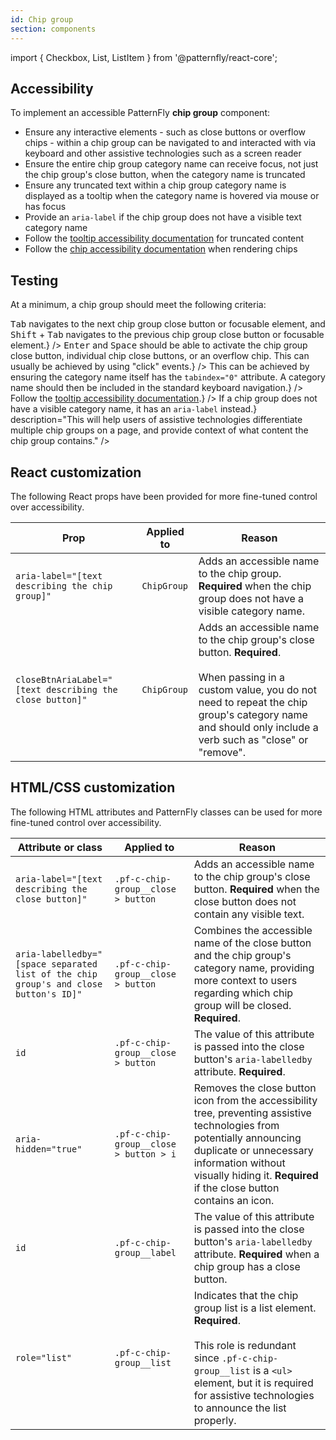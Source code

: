 ```yaml
---
id: Chip group
section: components
---
```


import { Checkbox, List, ListItem } from '@patternfly/react-core';

## Accessibility

To implement an accessible PatternFly **chip group** component:

- Ensure any interactive elements - such as close buttons or overflow chips - within a chip group can be navigated to and interacted with via keyboard and other assistive technologies such as a screen reader
- Ensure the entire chip group category name can receive focus, not just the chip group's close button, when the category name is truncated
- Ensure any truncated text within a chip group category name is displayed as a tooltip when the category name is hovered via mouse or has focus
- Provide an `aria-label` if the chip group does not have a visible text category name
- Follow the [tooltip accessibility documentation](/components/tooltip/accessibility) for truncated content
- Follow the [chip accessibility documentation](/components/chip/accessibility) when rendering chips
## Testing

At a minimum, a chip group should meet the following criteria:

<List isPlain>
  <ListItem>
    <Checkbox id="chipGroup-a11y-checkbox-1" label="Standard keyboard navigation can be used to navigate between chip group close buttons or other focusable elements." description={<span><kbd>Tab</kbd> navigates to the next chip group close button or focusable element, and <kbd>Shift</kbd> + <kbd>Tab</kbd> navigates to the previous chip group close button or focusable element.</span>} />
  </ListItem>
  <ListItem>
    <Checkbox id="chipGroup-a11y-checkbox-2" label="Standard keyboard interaction can be used to interact with the chip group close button or other interactive elements inside the chip group." description={<span><kbd>Enter</kbd> and <kbd>Space</kbd> should be able to activate the chip group close button, individual chip close buttons, or an overflow chip. This can usually be achieved by using "click" events.</span>} />
  </ListItem>
  <ListItem>
    <Checkbox id="chipGroup-a11y-checkbox-3" label="If the chip group's category name is truncated, the entire category name can receive focus, not just the chip group's close button." description={<span>This can be achieved by ensuring the category name itself has the <code className="ws-code">tabindex="0"</code> attribute. A category name should then be included in the standard keyboard navigation.</span>} />
  </ListItem>
  <ListItem>
    <Checkbox id="chipGroup-a11y-checkbox-4" label="If the chip group's category name is truncated, it has a tooltip that displays on hover or focus." description={<span>Follow the <a href="/components/tooltip/accessibility">tooltip accessibility documentation</a>.</span>} />
  </ListItem>
  <ListItem>
    <Checkbox id="chipGroup-a11y-checkbox-5" label={<span>If a chip group does not have a visible category name, it has an <code className="ws-code">aria-label</code> instead.</span>} description="This will help users of assistive technologies differentiate multiple chip groups on a page, and provide context of what content the chip group contains." />
  </ListItem>
</List>

## React customization

The following React props have been provided for more fine-tuned control over accessibility.

| Prop | Applied to | Reason | 
|---|---|---|
| `aria-label="[text describing the chip group]"` | `ChipGroup` | Adds an accessible name to the chip group. **Required** when the chip group does not have a visible category name. |
| `closeBtnAriaLabel="[text describing the close button]"` | `ChipGroup` | Adds an accessible name to the chip group's close button. **Required**. <br/><br/> When passing in a custom value, you do not need to repeat the chip group's category name and should only include a verb such as "close" or "remove". |

## HTML/CSS customization

The following HTML attributes and PatternFly classes can be used for more fine-tuned control over accessibility.

| Attribute or class | Applied to | Reason | 
|---|---|---|
| `aria-label="[text describing the close button]"` | `.pf-c-chip-group__close > button` | Adds an accessible name to the chip group's close button. **Required** when the close button does not contain any visible text. |
| `aria-labelledby="[space separated list of the chip group's and close button's ID]"` | `.pf-c-chip-group__close > button` | Combines the accessible name of the close button and the chip group's category name, providing more context to users regarding which chip group will be closed. **Required**. |
| `id` | `.pf-c-chip-group__close > button` | The value of this attribute is passed into the close button's `aria-labelledby` attribute. **Required**. |
| `aria-hidden="true"` | `.pf-c-chip-group__close > button > i` | Removes the close button icon from the accessibility tree, preventing assistive technologies from potentially announcing duplicate or unnecessary information without visually hiding it. **Required** if the close button contains an icon. |
| `id` | `.pf-c-chip-group__label` | The value of this attribute is passed into the close button's `aria-labelledby` attribute. **Required** when a chip group has a close button. |
| `role="list"` | `.pf-c-chip-group__list` | Indicates that the chip group list is a list element. **Required**.<br/><br/>This role is redundant since `.pf-c-chip-group__list` is a `<ul>` element, but it is required for assistive technologies to announce the list properly. |